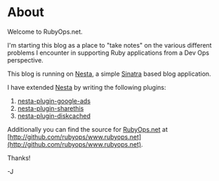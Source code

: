 # About
 
Welcome to RubyOps.net.

I'm starting this blog as a place to "take notes" on the various different problems I encounter in supporting Ruby applications from a Dev Ops perspective. 

This blog is running on [Nesta][Nesta], a simple [Sinatra](http://www.sinatrarb.com/) based blog application.

I have extended [Nesta][Nesta] by writing the following plugins:

1. [nesta-plugin-google-ads](http://github.com/jmervine/nesta-plugin-google-ads)
1. [nesta-plugin-sharethis](http://github.com/jmervine/nesta-plugin-sharethis)
1. [nesta-plugin-diskcached](http://github.com/jmervine/nesta-diskcached)

Additionally you can find the source for [RubyOps.net](http://www.rubyops.net/) at [http://github.com/rubyops/www.rubyops.net](http://github.com/rubyops/www.rubyops.net).

Thanks!

-J 

[Nesta]: http://nestacms.com/ "NestaCMS.com"

